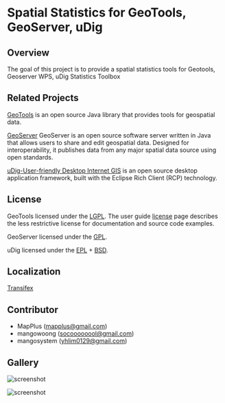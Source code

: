 # Spatial Statistics for GeoTools, GeoServer, uDig

## Overview
The goal of this project is to provide a spatial statistics tools for Geotools, Geoserver WPS, uDig Statistics Toolbox
 
## Related Projects

[GeoTools](http://geotools.org) is an open source Java library that provides tools for geospatial data. 

[GeoServer](http://geoserver.org) GeoServer is an open source software server written in Java that 
allows users to share and edit geospatial data. Designed for interoperability, it publishes data from 
any major spatial data source using open standards.

[uDig-User-friendly Desktop Internet GIS](http://locationtech.org/projects/technology.udig) is an open source desktop application framework, built with the Eclipse Rich Client (RCP) technology.

## License

GeoTools licensed under the [LGPL](http://www.gnu.org/licenses/lgpl.html). The user guide [license](http://docs.geotools.org/latest/userguide/welcome/license.html) page describes the less restrictive license for documentation and source code examples.

GeoServer licensed under the [GPL](http://www.gnu.org/licenses/old-licenses/gpl-2.0.html).

uDig licensed under the [EPL](http://www.eclipse.org/legal/epl-v10.html) + [BSD](http://udig.refractions.net/files/bsd3-v10.html).


## Localization
[Transifex](https://www.transifex.com/projects/p/ss-rd/)

## Contributor
* MapPlus (mapplus@gmail.com)
* mangowoong (socoooooool@gmail.com)
* mangosystem (yhlim0129@gmail.com)

## Gallery

![screenshot](https://github.com/MapPlus/spatial_statistics_for_geotools_udig/blob/master/docs/images/udig_processing_toolbox.png?width=800)


![screenshot](https://github.com/MapPlus/spatial_statistics_for_geotools_udig/blob/master/docs/images/geoserver_wps_request.png?width=800)
